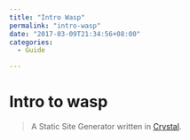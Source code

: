 ```yaml
---
title: "Intro Wasp"
permalink: "intro-wasp"
date: "2017-03-09T21:34:56+08:00"
categories:
  - Guide

---
```


# Intro to wasp

> A Static Site Generator written in [Crystal](http://crystal-lang.org/).
